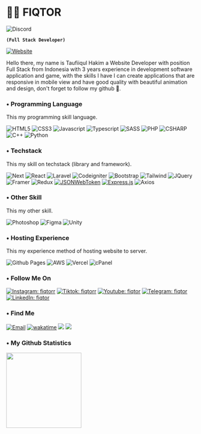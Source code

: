 # 🏄‍♂️ FIQTOR

![Discord](https://discord.c99.nl/widget/theme-1/736371709137125418.png)

**`(Full Stack Developer)`**

<a href="https://fiqtor.com"><img alt="Website" src="https://img.shields.io/badge/Portfolio_Website-fiqtor.com-white?style=for-the-badge&logo=email"></a>

Hello there, my name is Taufiiqul Hakim a Website Developer with position Full Stack from Indonesia with 3 years experience in development software application and game, with the skills I have I can create applications that are responsive in mobile view and have good quality with beautiful animation and design, don't forget to follow my github 🙌. 

### • Programming Language
This my programming skill language.

![HTML5](https://img.shields.io/badge/HTML5-white?style=for-the-badge&logo=html5)
![CSS3](https://img.shields.io/badge/CSS3-white?style=for-the-badge&logo=css3&logoColor=aqua)
![Javascript](https://img.shields.io/badge/Javascript-white?style=for-the-badge&logo=javascript)
![Typescript](https://img.shields.io/badge/Typescript-white?style=for-the-badge&logo=typescript)
![SASS](https://img.shields.io/badge/SASS-white?style=for-the-badge&logo=sass)
![PHP](https://img.shields.io/badge/PHP-white?style=for-the-badge&logo=php)
![CSHARP](https://img.shields.io/badge/CSharp-white?style=for-the-badge&logo=sharp&logoColor=black)
![C++](https://img.shields.io/badge/C++-white?style=for-the-badge&logo=cplusplus&logoColor=black)
![Python](https://img.shields.io/badge/Python-white?style=for-the-badge&logo=python&logoColor=yellow)

### • Techstack
This my skill on techstack (library and framework).

![Next](https://img.shields.io/badge/Next_JS-white?style=for-the-badge&logo=nextdotjs&logoColor=black)
![React](https://img.shields.io/badge/React_JS-white?style=for-the-badge&logo=react)
![Laravel](https://img.shields.io/badge/Laravel-white?style=for-the-badge&logo=laravel)
![Codeigniter](https://img.shields.io/badge/Codeigniter4-white?style=for-the-badge&logo=codeigniter)
![Bootstrap](https://img.shields.io/badge/Bootstrap-white?style=for-the-badge&logo=bootstrap)
![Tailwind](https://img.shields.io/badge/Tailwind-white?style=for-the-badge&logo=tailwind-css)
![JQuery](https://img.shields.io/badge/JQuery-white?style=for-the-badge&logo=jquery&logoColor=black)
![Framer](https://img.shields.io/badge/Framer_Motion-white?style=for-the-badge&logo=framer&logoColor=black)
![Redux](https://img.shields.io/badge/Redux_Toolkit-white?style=for-the-badge&logo=redux&logoColor=purple)
[![JSONWebToken](https://img.shields.io/badge/JWT-white?style=for-the-badge&logo=jsonwebtokens&logoColor=black)](https://jwt.io/)
[![Express.js](https://img.shields.io/badge/Express.js-white?style=for-the-badge&logo=express&logoColor=black)](https://expressjs.com/)
![Axios](https://img.shields.io/badge/Axios-white?style=for-the-badge&logo=axios&logoColor=black)
### • Other Skill
This my other skill.

![Photoshop](https://img.shields.io/badge/Photoshop-white?style=for-the-badge&logo=adobe-photoshop)
![Figma](https://img.shields.io/badge/Figma-white?style=for-the-badge&logo=figma)
![Unity](https://img.shields.io/badge/Unity-white?style=for-the-badge&logo=unity&logoColor=black)

### • Hosting Experience
This my experience method of hosting website to server.

![Github Pages](https://img.shields.io/badge/Github_Pages-white?style=for-the-badge&logo=github-pages&logoColor=black)
![AWS](https://img.shields.io/badge/Amazon_AWS-white?style=for-the-badge&logo=amazonaws&logoColor=orange)
![Vercel](https://img.shields.io/badge/Vercel-white?style=for-the-badge&logo=vercel&logoColor=black)
![cPanel](https://img.shields.io/badge/cPanel-white?style=for-the-badge&logo=cpanel&logoColor=orange)

### • Follow Me On

[![Instagram: fiqtorr](https://img.shields.io/badge/-@fiqtorr-purple?style=for-the-badge&logo=Instagram&logoColor=white&link=https://www.instagram.com/fiqtorr/)](https://www.instagram.com/fiqtorr/)
[![Tiktok: fiqtorr](https://img.shields.io/badge/-@fiqtor-black?style=for-the-badge&logo=Tiktok&logoColor=whitee&link=https://www.tiktok.com/@fiqtor/)](https://www.tiktok.com/@fiqtor/)
[![Youtube: fiqtor](https://img.shields.io/badge/-fiqtor-red?style=for-the-badge&&logo=Youtube&logoColor=white&link=https://www.youtube.com/fiqtor/)](https://www.youtube.com/@fiqtor/)
[![Telegram: fiqtor](https://img.shields.io/badge/-fiqtor-blue?style=for-the-badge&&logo=Telegram&logoColor=white&link=https://t.me/fiqtorr)](https://t.me/fiqtorr)
[![LinkedIn: fiqtor](https://img.shields.io/badge/-taufiiqul_hakim2007-blue?style=for-the-badge&logo=Linkedin&logoColor=white&link=https://www.linkedin.com/in/taufiiqul-hakim2007)](https://www.linkedin.com/in/taufiiqul-hakim2007)

### • Find Me

<a href="mailto:taufiq07326@gmail.com"><img alt="Email" src="https://img.shields.io/badge/Email-taufiq07326@gmail.com-blue?style=for-the-badge&logo=email"></a>
[![wakatime](https://wakatime.com/badge/user/018b6162-db04-4d9a-aba1-c4451deb03f6.svg?style=for-the-badge)](https://wakatime.com/@018b6162-db04-4d9a-aba1-c4451deb03f6)
[![](https://komarev.com/ghpvc/?style=for-the-badge&username=FIQTOR&color=blue&label=Profile%20Views)](https://github.com/FIQTOR/FIQTOR)
[![](https://img.shields.io/github/followers/FIQTOR?style=for-the-badge&label=GitHub%20Followers)](https://github.com/FIQTOR)



### • My Github Statistics

<div>
  <img height="200" src="https://github-readme-stats.vercel.app/api/top-langs/?username=FIQTOR&layout=compact&theme=transparent&hide=php&langs_count=6" />
</div>
